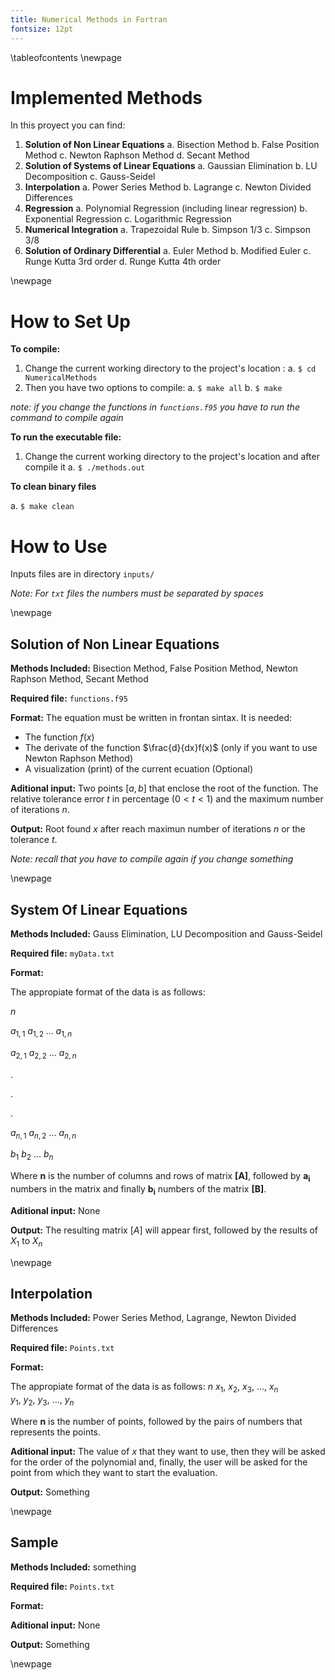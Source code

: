 ```yaml
---
title: Numerical Methods in Fortran
fontsize: 12pt
---
```

\tableofcontents
\newpage

# Implemented Methods

In this proyect you can find:

1. **Solution of Non Linear Equations**
    a. Bisection Method
    b. False Position Method
    c. Newton Raphson Method
    d. Secant Method
2. **Solution of Systems of Linear Equations**
    a. Gaussian Elimination
    b. LU Decomposition
    c. Gauss-Seidel
3. **Interpolation**
    a. Power Series Method
    b. Lagrange
    c. Newton Divided Differences
4. **Regression**
    a. Polynomial Regression (including linear regression)
    b. Exponential Regression
    c. Logarithmic Regression
5. **Numerical Integration**
    a. Trapezoidal Rule
    b. Simpson 1/3
    c. Simpson 3/8
6. **Solution of Ordinary Differential**
    a. Euler Method
    b. Modified Euler
    c. Runge Kutta 3rd order
    d. Runge Kutta 4th order

\newpage

# How to Set Up

**To compile:**

1. Change the current working directory to the project's location :
    a. `$ cd NumericalMethods`
2. Then you have two options to compile:
    a. `$ make all`
    b. `$ make`

*note: if you change the functions in `functions.f95` you have to run the command to compile again*

**To run the executable file:**

1. Change the current working directory to the project's location and after compile it
    a. `$ ./methods.out`

**To clean binary files**

a. `$ make clean`

# How to Use
Inputs files are in directory `inputs/`

*Note: For `txt` files the numbers must be separated by spaces*

\newpage


## Solution of Non Linear Equations

**Methods Included:** Bisection Method, False Position Method, Newton Raphson Method, Secant Method

**Required file:** `functions.f95`

**Format:** The equation must be written in frontan sintax.
It is needed:

- The function $f(x)$
- The derivate of the function $\frac{d}{dx}f(x)$ (only if you want to use Newton Raphson Method)
- A visualization (print) of the current ecuation (Optional)

**Aditional input:** Two points $[a,b]$ that enclose the root of the function. The relative tolerance error $t$ in percentage $(0 < t < 1)$ and the maximum number of iterations $n$.

**Output:** Root found $x$ after reach maximun number of iterations $n$ or the tolerance $t$.

*Note: recall that you have to compile again if you change something*

\newpage

## System Of Linear Equations

**Methods Included:** Gauss Elimination, LU Decomposition and Gauss-Seidel

**Required file:** `myData.txt`

**Format:**

The appropiate format of the data is as follows:

$n$

$a_{1,1}\:a_{1,2}\;...\:a_{1,n}$

$a_{2,1}\:a_{2,2}\:...\:a_{2,n}$

.

.

.

$a_{n,1}\:a_{n,2}\:...\:a_{n,n}$

$b_1\:b_2\:...\:b_{n}$

Where $\boldsymbol{n}$ is the number of columns and rows of matrix $\boldsymbol{[A]}$, followed by $\boldsymbol{a_i}$ numbers in the matrix and finally $\boldsymbol{b_i}$ numbers of the matrix $\boldsymbol{[B]}$.

**Aditional input:** None

**Output:** The resulting matrix $[A]$ will appear first, followed by the results of $X_1$ to $X_n$

\newpage

## Interpolation

**Methods Included:** Power Series Method, Lagrange, Newton Divided Differences

**Required file:** `Points.txt`

**Format:**

The appropiate format of the data is as follows:
$n$
$x_1,\:x_2,\:x_3,\:...,\:x_n$
$y_1,\:y_2,\:y_3,\:...,\:y_n$

Where $\boldsymbol{n}$ is the number of points, followed by the pairs of numbers that represents the points.

**Aditional input:**  The value of $x$ that they want to use, then they will be asked for the order of the polynomial and, finally,
the user will be asked for the point from which they want to start the evaluation.

**Output:** Something

\newpage

## Sample

**Methods Included:** something

**Required file:** `Points.txt`

**Format:**

**Aditional input:** None

**Output:** Something

\newpage
